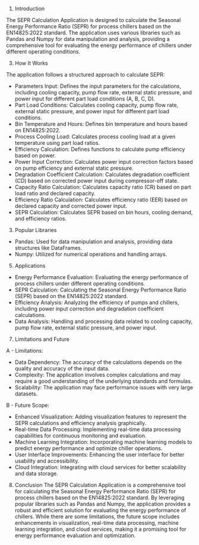 1. Introduction
   
The SEPR Calculation Application is designed to calculate the Seasonal Energy Performance Ratio (SEPR) for process chillers based on the EN14825:2022 standard. The application uses various libraries such as Pandas and Numpy for data manipulation and analysis, providing a comprehensive tool for evaluating the energy performance of chillers under different operating conditions.

3. How It Works

The application follows a structured approach to calculate SEPR:

* Parameters Input: Defines the input parameters for the calculations, including cooling capacity, pump flow rate, external static pressure, and power input for different part load conditions (A, B, C, D).
* Part Load Conditions: Calculates cooling capacity, pump flow rate, external static pressure, and power input for different part load conditions.
* Bin Temperature and Hours: Defines bin temperature and hours based on EN14825:2022.
* Process Cooling Load: Calculates process cooling load at a given temperature using part load ratios.
* Efficiency Calculation: Defines functions to calculate pump efficiency based on power.
* Power Input Correction: Calculates power input correction factors based on pump efficiency and external static pressure.
* Degradation Coefficient Calculation: Calculates degradation coefficient (CD) based on corrected power input during compressor-off state.
* Capacity Ratio Calculation: Calculates capacity ratio (CR) based on part load ratio and declared capacity.
* Efficiency Ratio Calculation: Calculates efficiency ratio (EER) based on declared capacity and corrected power input.
* SEPR Calculation: Calculates SEPR based on bin hours, cooling demand, and efficiency ratios.
  
3. Popular Libraries
   
* Pandas: Used for data manipulation and analysis, providing data structures like DataFrames.
* Numpy: Utilized for numerical operations and handling arrays.
  
5. Applications
   
* Energy Performance Evaluation: Evaluating the energy performance of process chillers under different operating conditions.
* SEPR Calculation: Calculating the Seasonal Energy Performance Ratio (SEPR) based on the EN14825:2022 standard.
* Efficiency Analysis: Analyzing the efficiency of pumps and chillers, including power input correction and degradation coefficient calculations.
* Data Analysis: Handling and processing data related to cooling capacity, pump flow rate, external static pressure, and power input.
  
7. Limitations and Future
 
A - Limitations:

* Data Dependency: The accuracy of the calculations depends on the quality and accuracy of the input data.
* Complexity: The application involves complex calculations and may require a good understanding of the underlying standards and formulas.
* Scalability: The application may face performance issues with very large datasets.

B - Future Scope:

* Enhanced Visualization: Adding visualization features to represent the SEPR calculations and efficiency analysis graphically.
* Real-time Data Processing: Implementing real-time data processing capabilities for continuous monitoring and evaluation.
* Machine Learning Integration: Incorporating machine learning models to predict energy performance and optimize chiller operations.
* User Interface Improvements: Enhancing the user interface for better usability and accessibility.
* Cloud Integration: Integrating with cloud services for better scalability and data storage.
  
8. Conclusion
The SEPR Calculation Application is a comprehensive tool for calculating the Seasonal Energy Performance Ratio (SEPR) for process chillers based on the EN14825:2022 standard. By leveraging popular libraries such as Pandas and Numpy, the application provides a robust and efficient solution for evaluating the energy performance of chillers. While there are some limitations, the future scope includes enhancements in visualization, real-time data processing, machine learning integration, and cloud services, making it a promising tool for energy performance evaluation and optimization.

